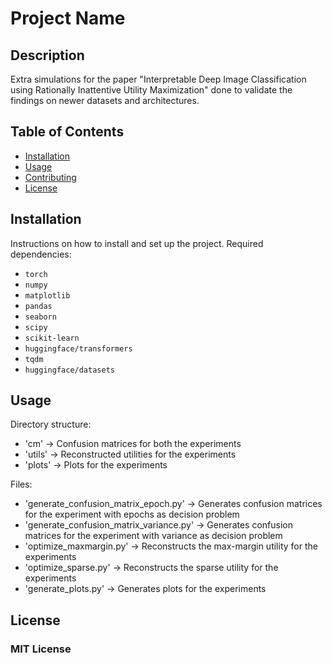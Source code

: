 # Project Name

## Description

Extra simulations for the paper "Interpretable Deep Image Classification using Rationally Inattentive Utility Maximization" done to validate the findings on newer datasets and architectures.

## Table of Contents

- [Installation](#installation)
- [Usage](#usage)
- [Contributing](#contributing)
- [License](#license)

## Installation

Instructions on how to install and set up the project.
Required dependencies:
- `torch`
- `numpy`
- `matplotlib`
- `pandas`
- `seaborn`
- `scipy`
- `scikit-learn`
- `huggingface/transformers`
- `tqdm`
- `huggingface/datasets`


## Usage

Directory structure:
- 'cm' -> Confusion matrices for both the experiments
- 'utils' -> Reconstructed utilities for the experiments
- 'plots' -> Plots for the experiments

Files:
- 'generate_confusion_matrix_epoch.py' -> Generates confusion matrices for the experiment with epochs as decision problem
- 'generate_confusion_matrix_variance.py' -> Generates confusion matrices for the experiment with variance as decision problem
- 'optimize_maxmargin.py' -> Reconstructs the max-margin utility for the experiments
- 'optimize_sparse.py' -> Reconstructs the sparse utility for the experiments
- 'generate_plots.py' -> Generates plots for the experiments
##
## License

### MIT License

